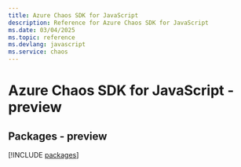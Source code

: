 ```yaml
---
title: Azure Chaos SDK for JavaScript
description: Reference for Azure Chaos SDK for JavaScript
ms.date: 03/04/2025
ms.topic: reference
ms.devlang: javascript
ms.service: chaos
---
```

# Azure Chaos SDK for JavaScript - preview
## Packages - preview
[!INCLUDE [packages](chaos-index.md)]